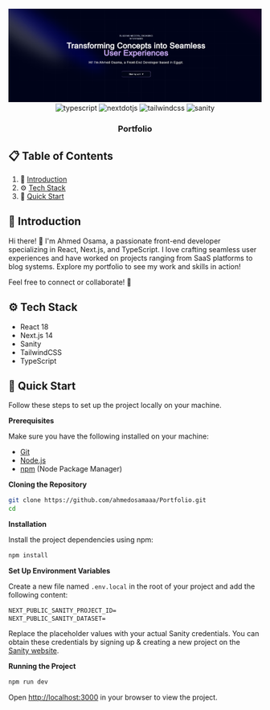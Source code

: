 <div align="center">
  <br />
      <img src="./public/thumbnail.png" alt="Project Banner">
  <br />

  <div>
    <img src="https://img.shields.io/badge/-Typescript-black?style=for-the-badge&logoColor=white&logo=react&color=3178C6" alt="typescript" />
    <img src="https://img.shields.io/badge/-Next_JS-black?style=for-the-badge&logoColor=white&logo=nextdotjs&color=000000" alt="nextdotjs" />
    <img src="https://img.shields.io/badge/-Tailwind_CSS-black?style=for-the-badge&logoColor=white&logo=tailwindcss&color=06B6D4" alt="tailwindcss" />
    <img src="https://img.shields.io/badge/-Sanity-black?style=for-the-badge&logoColor=white&logo=sanity&color=F03E2F" alt="sanity" />

  </div>

<h3 align="center">Portfolio</h3>

</div>

## 📋 <a name="table">Table of Contents</a>

1. 🤖 [Introduction](#introduction)
2. ⚙️ [Tech Stack](#tech-stack)
3. 🤸 [Quick Start](#quick-start)

## <a name="introduction">🤖 Introduction</a>

Hi there! 👋 I'm Ahmed Osama, a passionate front-end developer specializing in React, Next.js, and TypeScript. I love crafting seamless user experiences and have worked on projects ranging from SaaS platforms to blog systems. Explore my portfolio to see my work and skills in action!

Feel free to connect or collaborate! 🚀

## <a name="tech-stack">⚙️ Tech Stack</a>

-   React 18
-   Next.js 14
-   Sanity
-   TailwindCSS
-   TypeScript

## <a name="quick-start">🤸 Quick Start</a>

Follow these steps to set up the project locally on your machine.

**Prerequisites**

Make sure you have the following installed on your machine:

-   [Git](https://git-scm.com/)
-   [Node.js](https://nodejs.org/en)
-   [npm](https://www.npmjs.com/) (Node Package Manager)

**Cloning the Repository**

```bash
git clone https://github.com/ahmedosamaaa/Portfolio.git
cd
```

**Installation**

Install the project dependencies using npm:

```bash
npm install
```

**Set Up Environment Variables**

Create a new file named `.env.local` in the root of your project and add the
following content:

```env
NEXT_PUBLIC_SANITY_PROJECT_ID=
NEXT_PUBLIC_SANITY_DATASET=
```

Replace the placeholder values with your actual Sanity credentials. You can
obtain these credentials by signing up & creating a new project on the
[Sanity website](https://www.sanity.io/).

**Running the Project**

```bash
npm run dev
```

Open [http://localhost:3000](http://localhost:3000) in your browser to view the
project.
